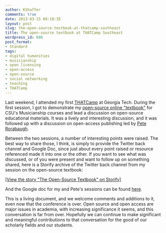 ```yaml
---
author: KShaffer
comments: true
date: 2013-03-15 09:10:35
layout: post
slug: the-open-source-textbook-at-thatcamp-southeast
title: The open-source textbook at THATCamp Southeast
wordpress_id: 686
post_format:
- Standard
tags:
- digital humanities
- musicianship
- open licensing
- open-access
- open-source
- social networking
- teaching
- THATCamp
---
```


Last weekend, I attended my first [THATCamp](http://thatcamp.org) at Georgia Tech. During the first session, I got to demonstrate my [open-source online "textbook"](http://kshaffer.github.com/musicianshipResources) for CSU's Musicianship courses and lead a discussion on open-source educational materials. It was a lively and interesting discussion, and it was followed up with a discussion on open-access publishing led by [Pete Rorabaugh](http://twitter.com/allistelling).

Between the two sessions, a number of interesting points were raised. The best way to share those, I think, is simply to provide the Twitter back channel and Google Doc, since just about every point raised or resource referenced made it into one or the other. If you want to see what was discussed, or of you were present and want to follow up on something shared, here is a Storify archive of the Twitter back channel from my session on the open-source textbook:

<script src="//storify.com/krisshaffer/the-open-source-textbook.js"></script><noscript>[<a href="//storify.com/krisshaffer/the-open-source-textbook" target="_blank">View the story "The Open-Source Textbook" on Storify</a>]</noscript>

And the Google doc for my and Pete's sessions can be found [here](https://docs.google.com/document/d/1pLbaM9x06ms2drQ5-gzmGY8tH7IM7KKG--r87hSonpM/edit?usp=sharing).

This is a living document, and we welcome comments and additions to it, even now that the conference is over. Open source and open access are major issues in academia, with increasing significance it seems, and this conversation is far from over. Hopefully we can continue to make significant and meaningful contributions to that conversation for the good of our scholarly fields and our students.
